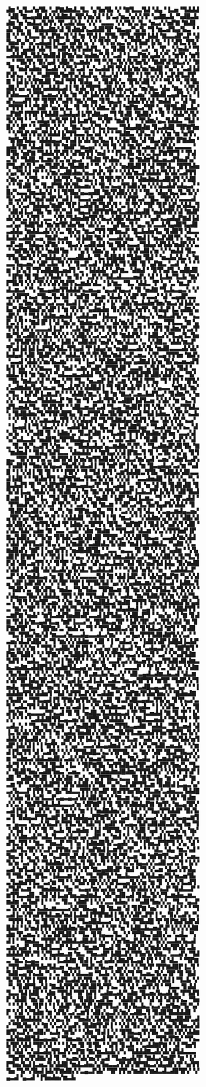 ▟▆▝▄▜▃▞▅▜▙▝▃▛▇▟▆▟▃▜▃▝▄▜▅▜▙▝▞▝▇▜▃▃▜▟▝▟▄▝▐▃▅▝▜▟▟▟▝▟█▝▇▃▄▟▊▟▞▞▟▟▇▟▄▜▛▞▅▞▟▝▐▞▃▞▅▃▚▞▞▞▛▝▄▟▇▃▙▝▚▟█▃▙▟▆▝▅▝▅▟▃▞▙▜▚▝▛▃▟▞▟▃▝▞▞▝▃▃▃▝▞▞▜▞▃▜▃▝▅▃▞▞▅▛▇▝▇▟▊▟▞▜▙▝▄▝▉▟▄▟▇▞▟▝▊▟▆▟▚▃▟▟▉▜▛▝▆▃▄▞▚▞▙▝▜▝▆▃▟▜▄▞▙▃▝▝▉▝▞▝▚▜▃▃▜▞▃▛▇▃▜▝▟▝▆▝▛▟▐▃▜▜▙▝▛▜▄▜▛▛▐▟▟▝▇▃▃▟▛▃▛▝▟▜▅▟▚▞▚▞▃▟▄▟▐▜▃▞▚▟▜▞▄▝▞▝▊▜▚▞▄▃▚▞▜▜▅▛▐▞▙▝▐▝▟▜▃▜▜▞▙▛▇▝▄▟▟▝▟▞▜▝▚▟▛▞▙▜▚▟▟▜▃▝▄▝▊▟█▝▞▟▝▃▞▝▄▝▛▃▝▞▅▟▞▝▜▃▟▟▟▜▃▜▟▞▆▟▉▟▐▛▇▞▅▞▅▟▆▞▚▜▝▃▟▝▐▃▃▛▇▞▄▟▞▞▚▝▆▜▚▝▆▜▄▝▝▜▙▜▚▝▉▞▄▟▝▟█▞▚▃▆▟▞▝▜▝▚▜▃▜▞▞▙▜▅▜▞▝▇▟▛▟▜▟▃▞▞▝▇▝▉▝▅▟▚▟▅▞▜▃▟▞▝▞▜▞▃▟▝▃▚▃▟▟▜▝▛▟▐▞▆▞▅▞▆▟█▝▚▞▚▝▃▟▐▟▛▟▚▃▝▃▚▝▚▟▛▜▙▜▅▜▚▞▟▃▛▃▝▟▃▞▟▝▝▜▛▝▐▝▛▃▚▜▝▃▛▟▜▃▛▛▇▝▐▟▐▞▞▛▇▟▉▝▅▟▝▜▜▝▉▟▄▝▚▝▉▟▜▞▃▝█▜▞▟█▝▞▝▝▜▞▝▚▝▊▜▙▟▉▞▄▞▃▜▟▞▄▟▟▟▃▟▐▝▊▟▞▜▛▜▃▟▊▞▟▞▃▞▄▝▅▞▆▃▝▟▄▝▆▃▝▞▛▟▛▟▅▃▃▞▞▜▜▃▅▃▞▞▙▝▆▝▚▛▐▟▞▞▟▜▚▟▞▃▜▃▅▞▝▟▇▟▊▃▄▟▜▃▚▝▐▟▚▃▃▟▜▝▛▝▉▜▛▞▚▟▜▝▇▞▞▜▅▝▊▜▄▃▙▝▐▟▟▞▛▞▟▝▅▟▟▝▃▝▟▝▆▞▜▜▜▝▝▞▜▟▛▝▅▞▄▜▃▝▊▝▜▝▞▟▆▃▚▛▐▝▆▛▇▃▞▜▛▝▄▝▉▜▙▟▊▃▙▞▃▛▇▛▐▜▜▛▐▜▟▟▊▃▙▟▄▟▐▞▛▟▇▃▄▝▜▝▊▟▊▝█▟▉▞▝▝▊▝▝▟▟▞▚▜▞▜▞▞▜▝▝▃▚▟▄▞▅▜▞▛▐▟▐▃▆▜▄▝▚▜▛▝▆▟▜▝▝▝▛▟▆▞▄▃▜▟▟▃▝▜▟▝▉▞▝▟▛▝▝▃▛▜▚▞▞▝▄▝▇▃▚▃▞▞▜▃▚▃▃▝▜▟▄▟█▟▆▝▊▃▟▟█▝▜▛▇▜▅▝▝▞▜▟▚▜▚▞▛▟▟▟▐▞▜▜▃▃▜▃▚▟▝▞▝▝▜▟▇▃▝▟▚▃▜▝▝▞▆▝▆▝▅▜▚▝▇▜▅▜▟▃▝▟▟▟▄▃▞▜▚▟▐▞▟▞▙▞▙▃▜▝▞▟▅▜▙▝▟▝█▃▞▟▛▛▐▛▇▟▅▝▄▟▞▛▇▝▟▃▟▝▜▝▛▝▇▟▛▝▅▃▄▞▝▞▜▝▊▝▟▝▇▞▛▃▅▃▛▞▛▟▞▃▃▃▃▝▉▜▙▝▅▛▇▝▜▟▟▞▛▟▜▝▟▜▅▜▜▝▅▟▝▝▐▜▃▜▙▝▊▞▃▜▃▛▇▜▛▜▝▝▛▟▃▜▞▝▜▟█▃▜▃▆▞▛▃▚▞▄▃▞▝▜▟▇▝▛▟▅▞▝▝▆▝▇▟▆▜▟▃▅▃▟▜▅▟▚▞▛▜▄▟▚▜▝▃▆▞▜▟▛▟▃▜▙▟▉▟▝▝▚▝▃▞▞▝▅▟█▟▊▜▝▟▝▜▛▟▃▝█▜▜▟▅▞▄▞▜▞▟▝▛▝▝▞▆▞▃▟▉▟▅▞▅▃▛▟▚▝▛▝▝▞▟▞▆▃▛▟▟▟▞▜▞▟▞▃▟▜▜▞▆▞▃▝▞▜▙▝▝▝▐▟▞▜▚▝▆▞▟▃▚▝▊▜▛▞▛▞▝▜▝▟▆▟▆▟▃▟▉▟▜▝▞▟█▞▝▝▊▟▉▝▄▝▊▃▛▜▙▜▚▜▙▃▅▞▞▝▉▃▚▃▄▜▜▟▊▞▅▝▞▞▟▃▟▟▚▟▄▃▞▝▉▞▚▃▃▜▅▃▙▞▟▝▐▝▉▜▙▞▄▃▄▟▉▝▇▞▛▟▉▞▞▟▝▝█▃▝▟▄▞▙▃▜▃▜▞▞▜▞▃▞▟▜▝▅▟▚▟▛▞▚▟▐▝▜▃▃▞▃▟▛▝▉▝▝▝▟▜▛▃▞▝█▃▝▜▛▞▞▃▃▃▟▞▚▝▞▃▞▜▟▟▄▞▆▟▛▝▊▛▐▃▟▟▜▞▜▟▚▜▝▃▜▝▛▞▝▜▛▝▊▛▐▟▚▞▟▟▃▜▝▟▊▟▐▃▞▜▙▝▆▝▛▞▚▟▝▜▄▃▛▟▛▛▇▜▅▜▃▟▉▟▄▟█▝▅▟▟▜▛▞▟▝▇▟▛▟▞▟▞▃▚▜▜▝▃▃▝▞▛▞▜▟▅▟▆▜▛▞▙▃▞▟█▞▟▃▙▞▝▝▄▟▚▃▄▟▄▛▇▟▐▟▃▞▄▞▜▟█▜▟▝▆▞▆▜▛▟▅▜▅▝▟▞▞▃▝▝▄▛▇▃▜▝▄▃▜▞▃▃▙▜▄▟▉▜▄▟▊▃▟▟▄▝▆▟▟▃▟▞▞▞▃▝▉▞▅▝▆▃▞▜▜▝█▜▅▃▛▝█▃▙▟▅▜▄▝▊▟▉▜▝▟▃▃▙▟▞▃▟▟▛▃▄▝▇▟▚▃▅▝▝▟▐▟▇▝▇▞▝▃▃▟▞▟▄▝▆▟▐▝▅▃▛▟▊▜▚▝▅▃▚▃▛▃▅▝▜▟▄▃▚▛▇▞▝▝█▃▞▞▃▟▊▟▟▝▆▝█▟▚▃▃▞▜▟▄▞▟▜▟▞▅▟▛▞▞▃▝▝▆▛▇▞▙▜▞▝▅▟▊▜▅▝▝▝▄▜▝▟▆▞▄▝▛▝▝▝▛▟▚▟▊▞▅▝▞▝▅▟▟▝▉▃▜▜▄▜▅▜▞▝▞▜▟▟▄▞▞▃▃▟█▃▙▝▜▃▜▟█▟▟▝▜▟▆▝█▟▝▝▅▃▙▞▟▃▚▝▆▃▃▜▄▃▅▞▝▟▛▃▙▞▜▝▞▝▊▃▛▃▟▝▐▟▟▜▞▜▝▟▊▝▉▝▄▛▇▃▝▃▟▝▚▝▝▝▆▝▐▞▄▜▝▜▚▟█▟█▃▅▟▜▝▃▝▐▟▟▟▞▝▄▛▇▃▝▟▆▟▝▝▉▜▚▟▜▃▚▟█▟▉▝▐▛▇▝█▝█▃▞▞▙▟▞▝▅▝▊▞▝▃▛▞▞▜▟▃▟▃▃▃▅▟▚▝▟▝▐▃▙▞▜▃▙▝▇▞▛▜▙▜▝▞▞▝▛▞▞▟▚▜▟▜▚▃▆▟▞▟▃▝▐▞▆▃▝▜▃▝▟▟▃▝▛▝▄▝▃▝▆▃▛▝▟▃▆▃▞▝▚▝▆▃▄▟▅▜▜▟▟▟▚▃▅▃▄▝▄▃▟▜▄▃▞▝▉▝▅▟▇▝▜▃▙▃▄▃▚▝▞▃▞▟▛▜▚▃▞▜▙▃▜▃▜▟▝▝▅▛▇▝▜▃▅▝▟▃▙▝▞▟▛▝▛▃▃▞▝▟▝▃▄▟▛▃▃▟▞▝▃▜▅▞▙▃▛▃▞▃▃▜▃▟▐▝▛▃▚▟▚▝▐▞▝▟▉▞▆▃▙▟▅▜▅▞▆▃▞▟▐▟▞▃▙▞▚▛▇▜▅▟▚▞▟▛▐▝▆▝▛▞▛▝▄▟▆▟▅▝▊▞▛▞▙▞▅▜▚▝▊▟▄▛▐▃▚▟▇▞▄▟▛▞▄▝▝▜▟▝▟▟▆▃▅▟▟▝▃▟▟▃▆▝▐▟▃▃▝▝▝▜▝▟▄▃▚▝▅▟▃▟▜▞▃▝▚▃▛▃▚▜▝▝▇▟▐▛▐▝▟▝▆▞▄▝▆▟▅▃▅▝▞▝▟▞▆▞▟▝▃▝▐▃▅▃▝▜▜▃▃▝▇▝▄▜▚▜▝▟▞▞▃▃▃▟▐▃▛▝▝▃▙▜▄▛▐▞▜▝▊▜▝▞▛▝▅▜▝▝▝▟▜▝▊▟▆▞▛▃▞▛▇▞▜▞▃▟▉▞▞▟▃▜▞▞▞▝▞▟█▞▞▃▞▃▞▞▛▝▇▟▟▜▞▝▐▟█▃▞▞▜▃▄▜▃▜▅▝▃▜▜▟▛▟▜▝▉▞▄▝▐▟▊▞▚▟▉▟▟▝▅▟▚▝▆▞▟▃▙▝▃▝▞▟▉▃▝▟▟▞▆▃▛▜▚▟▐▟▐▟▐▃▛▜▙▜▟▃▜▜▄▟▝▛▐▟▄▞▅▝▅▟▉▃▃▟▞▞▙▝▆▟▉▃▃▃▟▞▟▞▙▟▄▟▝▟▉▝█▟▛▃▛▞▚▟▟▃▜▞▚▜▚▜▙▞▆▟▝▃▛▃▅▃▝▞▛▃▄▜▜▜▅▝▇▟▚▝▃▃▟▝▟▟▞▞▅▞▙▃▆▞▝▝▜▝▐▃▞▝▛▟▇▟▜▜▄▞▄▟▇▟▐▞▅▝█▞▄▃▅▃▟▜▙▜▝▟▞▝▞▞▆▃▃▝▉▝▆▟▝▃▆▞▚▟▛▃▛▜▛▟▉▝▃▃▆▝▄▜▟▝▚▃▙▝▉▟▝▃▟▟▃▜▜▝▆▝▆▞▞▝▚▟▃▃▅▃▟▟▟▝▜▞▜▃▛▞▃▟▜▜▟▜▛▟█▞▟▟▚▜▃▝▜▞▝▜▙▝▆▟▃▞▟▝▚▜▅▝▞▜▝▜▃▝▅▃▅▛▐▟▝▃▆▝▞▜▟▝▛▜▄▝▜▝▐▜▝▝█▜▞▞▃▟▆▟▅▜▄▞▅▃▅▝▜▃▟▞▛▞▟▟█▟▐▝▜▝▉▟▚▟▞▛▐▝▝▞▄▃▃▝▆▜▟▝▆▞▞▜▃▝▐▟▚▛▐▃▆▃▛▞▝▝▟▟▉▞▆▃▚▝█▝▆▝▇▃▞▃▅▃▙▟▜▃▞▝▉▟▆▞▚▝▅▞▞▝▟▃▙▃▞▜▟▟▅▃▛▝▇▝▆▝▜▝▃▟▞▜▜▞▃▟█▛▐▟▜▃▅▝▞▟▞▝▆▝▚▃▜▟▜▃▅▟▞▜▃▝▛▟▜▞▛▝▝▟█▃▅▃▛▃▟▝▜▃▄▝▆▟▊▛▐▜▝▞▙▞▝▞▄▞▜▜▟▃▚▝█▟█▟▅▞▜▞▜▜▛▟█▜▄▝▊▃▛▜▛▟▃▜▙▜▛▜▞▃▟▝▜▟▐▟▅▃▝▞▛▞▚▃▙▝▝▞▝▜▝▞▞▃▆▃▟▃▜▜▝▞▞▟▄▟▜▝▜▞▜▟▇▟▄▞▟▟▜▝▟▃▝▟▞▞▛▞▚▃▞▝▐▃▄▟▐▝▜▝▟▃▞▞▝▝▃▟▟▜▟▝▄▝█▃▝▛▐▃▛▟▇▜▄▞▝▜▃▟▚▞▄▜▚▃▝▟▚▞▙▝▝▞▚▟█▝▊▝▐▟▆▞▃▝▉▃▛▟▇▝▝▜▃▟▆▝▛▜▚▛▇▟▆▞▟▜▅▝▃▃▞▟▚▞▚▟▃▃▙▝▅▟▉▜▄▜▛▜▙▟▄▃▛▃▝▞▝▃▚▟▞▃▙▞▝▝▉▟▊▝▛▃▞▃▛▞▝▟▃▝▉▃▜▞▚▃▟▜▝▞▆▃▝▃▝▜▙▟▄▟▄▞▄▃▆▟▇▞▚▜▚▝▝▜▃▟▆▟▛▟▊▜▙▝▇▝▆▟▆▟▝▝▉▟▄▜▟▜▃▃▝▟▅▟▟▞▝▝▇▜▄▞▞▟▐▛▇▃▜▝▊▝▃▜▙▝▚▞▄▝▊▜▄▃▝▜▛▞▛▜▚▞▃▜▟▜▛▟▐▞▅▞▆▜▜▟▊▟▞▞▝▟▃▞▆▞▄▟▝▃▅▞▝▟▆▜▃▟▚▜▚▟▉▜▝▜▅▞▙▜▄▃▞▜▅▜▞▟▃▟▐▝▜▝▆▛▐▛▐▝▅▝▆▝█▃▄▟▄▞▃▞▆▝▚▟▉▝▐▝▞▟▐▝█▝█▝▝▝▐▜▛▞▝▜▝▜▟▝▉▜▝▃▆▜▟▟▉▃▜▜▙▝▜▟█▟▞▟▉▃▃▟▐▟█▝▝▝▉▟▅▜▜▝▅▛▇▜▅▃▜▜▃▜▞▞▅▝▞▞▟▝▝▃▃▟▅▟█▝▐▞▝▞▄▝▚▝█▃▙▟▜▝▉▝▚▞▟▛▇▜▚▟▇▃▄▟▃▞▛▝▜▝▃▟▟▝▃▝▊▝▅▝▟▝█▝▉▟▊▟▉▝▊▜▞▟▐▃▄▝▇▟▞▞▜▝▉▟▊▃▚▝▆▝▇▞▚▜▜▞▚▟▅▛▐▃▙▃▛▛▐▞▙▜▝▟▊▜▙▟▊▃▆▝▐▟▇▝▐▃▝▜▟▝█▝▉▟▝▞▅▝▆▟▊▝▐▟▛▝▇▟▐▃▆▃▝▜▝▝▃▜▛▃▟▟▝▝▛▜▅▟▚▞▚▞▞▃▛▝▛▞▚▝▃▞▚▝█▝▇▃▆▝▝▟▛▃▞▜▃▜▅▜▄▟▜▞▟▟▞▝▊▝▉▟▛▟▃▟▊▞▃▝▚▞▚▝▇▝▜▛▇▃▄▜▄▝▜▝▝▃▞▞▄▜▝▟▃▝▞▃▄▃▆▟▄▃▅▞▄▜▛▞▄▞▆▜▅▝▚▜▝▝▞▟▟▟▊▝▚▜▜▝▐▝▊▝▆▃▞▝▝▞▟▟▆▞▄▜▞▟▝▟█▞▟▟▞▟▉▞▃▝▇▜▜▞▙▟▝▛▐▟▆▞▃▜▛▜▚▝▉▜▃▝▆▛▇▛▐▝▉▟▐▞▚▟▚▜▝▟▉▝▞▟▃▜▟▞▚▟▅▝▇▝▃▃▝▃▟▞▝▟▆▝▇▟▆▝▝▜▜▃▟▝▟▃▆▝▞▃▚▜▜▜▅▛▐▛▇▃▜▟▉▞▝▞▜▞▅▝▉▜▟▞▃▟▞▟▊▟█▝▜▜▛▃▞▞▞▟▊▜▙▃▄▝▃▃▟▞▆▞▟▟▞▟▟▝▟▜▜▃▟▝▊▃▚▝▐▞▆▟▛▞▃▟▉▟▃▜▞▟▆▝▆▟▐▃▙▟▇▟▃▝▚▟▇▝▞▃▆▟▉▟▚▝▇▛▐▝▄▞▆▜▚▝▅▟█▟█▜▙▝▝▃▃▝▄▃▃▝█▝▛▝▞▝▟▝▄▟▆▝▝▞▙▟▊▛▐▛▇▜▝▝▞▝▛▟▐▝▝▞▄▃▝▞▛▛▇▜▞▟▆▃▟▟▞▃▞▜▙▞▞▟▉▞▄▜▞▜▃▜▛▟▝▟▊▃▅▜▜▝▞▝▊▜▛▝▄▃▙▞▝▟▚▃▙▃▙▟▞▜▟▝▉▞▅▟▜▟▐▟▄▝▉▞▆▟█▞▟▟▝▝▃▟█▝▟▞▟▃▟▞▄▜▞▟▃▜▃▟▟▃▟▝▝▝▚▜▟▝▅▜▞▝▅▝▝▃▟▟▟▃▛▃▛▝▟▞▅▟▟▃▄▝▅▝█▝▊▞▞▃▃▃▃▜▟▝▇▝▟▟▐▟▛▃▜▝▟▞▅▜▄▛▇▝▚▞▞▟▄▝▟▛▐▟▛▟▛▞▝▞▚▜▛▝▜▛▐▝▛▜▙▜▟▝▄▞▞▞▄▟▆▃▆▞▞▜▟▃▟▝▐▟▇▃▜▝▜▟▛▞▃▝█▞▟▜▄▝▅▟▃▝▜▞▜▟▃▝▜▛▇▃▅▝█▝▆▞▞▟▞▜▜▟▃▜▞▜▞▞▞▝▞▟▄▃▃▜▙▞▞▟▟▟▄▝█▜▝▞▛▝▜▜▄▟▃▜▚▝▃▟▄▝▆▞▜▟▇▞▛▞▆▝▞▟▞▜▄▃▚▝▊▜▝▞▆▜▛▃▅▞▝▞▆▝▇▞▟▝▅▟█▟▃▞▆▟▇▝▜▜▜▝▆▞▄▜▜▟▆▟▜▞▄▟▃▝▇▞▃▜▛▝▝▞▙▜▝▟▜▞▜▃▜▜▜▟▜▞▜▝▚▟▄▟▅▟▝▃▄▜▝▝▛▝▝▟█▟▜▜▝▃▆▛▇▝▅▟▞▝▆▜▃▟▟▜▅▟▉▟▛▃▃▟▐▟▜▟▅▝▞▟█▃▛▜▝▝▅▞▅▝▐▝▇▝▊▟▇▝▛▟▐▞▆▃▄▟▜▃▄▝▆▛▐▃▃▞▚▝█▜▙▃▄▜▛▝▐▟▚▜▛▃▞▃▜▜▞▟▟▝▇▝▊▛▇▟▜▛▐▃▝▝█▛▇▞▃▝▆▟▞▃▝▜▝▝▛▜▟▟▉▃▞▟▜▝▊▜▟▃▟▝▇▜▝▝▊▟▉▝▜▃▜▜▙▞▆▞▟▝▆▃▃▞▅▃▃▟▄▃▃▟▃▞▆▞▝▝▃▜▄▞▛▜▜▟▉▟▇▜▞▞▃▞▝▃▅▞▟▃▛▟█▞▚▝▜▝▆▞▞▞▟▟▆▃▝▟▊▝▐▝▚▟▃▞▃▝▐▟▉▞▟▛▐▟█▟▐▃▙▛▐▃▚▞▞▞▆▝▝▜▜▞▃▟█▞▚▛▐▜▝▝▃▞▄▞▄▞▟▃▟▝▆▝▃▟▄▃▛▞▄▝▇▛▇▜▝▛▇▞▜▟▊▞▝▞▝▛▇▞▝▃▜▟█▟▜▞▞▝▊▞▞▛▇▞▄▃▞▞▙▃▜▝▃▞▝▞▚▟▜▟▇▜▟▜▝▝▄▟▃▝▜▃▚▟▐▝▇▞▛▞▝▝▆▞▟▝▃▃▛▃▞▞▙▃▅▜▚▃▄▜▜▟▊▟▊▟▆▃▙▃▅▟▇▃▟▟█▜▟▞▄▟▆▜▟▃▄▞▄▜▄▞▙▃▜▝▝▃▃▃▛▝▝▛▐▞▃▝▟▞▅▝▞▟▇▞▙▞▙▟▚▝▟▝▞▃▚▟▃▜▙▝▜▝▊▃▆▃▙▞▅▃▞▞▝▟▊▃▄▟▃▟▆▃▙▃▟▝▟▃▆▞▟▞▜▛▐▟▄▜▛▃▙▝▞▝▄▟▐▞▃▟▐▃▙▝▃▟▃▜▅▃▄▜▛▜▜▝▆▜▛▝▜▟▛▞▞▜▅▟▄▝▛▜▙▟▛▝▅▞▜▝▆▝▞▜▙▝▅▃▛▝▛▜▙▃▅▜▝▝▃▟█▃▄▃▟▜▃▝▄▞▝▝▐▟▟▟▅▜▜▞▟▟▅▜▝▜▟▝▟▜▜▃▛▞▛▃▟▟▆▝▚▝▆▛▇▞▛▟▅▜▅▞▞▝█▟▅▟▇▞▙▟▛▃▝▜▜▃▄▟▐▜▝▛▇▞▆▜▜▞▆▃▚▟▊▝▊▃▛▟█▃▄▟▃▜▜▞▄▝▊▜▚▃▞▃▜▝▃▟▃▜▜▝▟▟▝▟▛▃▚▞▃▟▐▃▝▞▚▞▆▟▆▃▅▝▊▞▄▟▃▝▐▝▞▟▜▃▝▞▃▝█▟▜▞▆▝▄▃▃▃▞▜▚▃▟▝▉▝▊▝▅▟█▃▜▃▙▟▄▃▟▝▛▝▜▃▅▟▟▝▇▝▉▝▛▝▐▞▞▞▝▝▝▝▃▟▟▟▉▜▜▃▄▃▅▞▟▝▛▜▙▞▛▟▟▟▞▝▐▝█▟▃▃▅▟▞▝▜▞▜▜▝▝▛▃▟▃▚▝▝▜▄▝▇▝▛▟▇▝▃▞▅▟█▟▉▝▆▟▆▞▜▜▙▃▄▟▇▝▚▟▟▃▝▜▜▃▅▟▝▟▐▃▜▞▟▞▞▟▛▞▜▝▆▝▄▟▄▜▅▟▊▞▞▟▛▃▝▜▙▜▜▃▆▃▆▟▜▜▅▜▛▜▜▃▜▞▞▟▟▞▟▜▄▟▊▞▚▝▄▝▝▟▛▟▝▛▐▟▃▜▃▜▞▜▛▃▜▃▅▝▚▟▞▝▞▃▝▜▙▜▟▞▅▜▟▛▐▟▞▟▐▝▐▝▇▜▚▝▚▝▄▞▝▃▃▞▟▃▄▟▆▟▝▃▞▟▝▞▚▞▜▟▊▃▅▃▙▝▝▞▆▟▐▜▄▜▜▝▟▝▃▟▜▞▝▞▞▝▛▜▙▟█▃▚▃▚▜▛▜▙▝▃▝▇▞▝▟▛▝█▃▛▜▙▃▞▞▆▝▚▟▆▃▞▟▟▃▅▟▉▞▃▟▞▞▛▞▅▃▅▜▃▃▝▟▄▝▇▞▃▟▄▝▐▃▆▟▟▜▜▟▞▝▞▟▞▜▝▞▝▝▞▜▟▝█▃▙▝▐▃▝▝▉▛▇▜▙▝▅▜▜▟█▃▙▜▛▃▟▜▟▜▚▜▅▞▚▝▜▃▞▝█▟▊▜▅▞▃▟▉▜▅▃▝▃▅▃▝▝▃▝▉▟▅▟▆▟█▟▆▞▜▜▜▟▊▞▝▞▟▝▛▜▚▛▐▟▊▝▚▟▇▞▛▟▊▝▞▟▞▟▇▝▚▞▄▝▚▞▛▜▙▃▚▃▃▝▉▝▉▜▃▜▄▝▆▝▝▃▛▝▇▃▆▝▛▝▚▟▄▞▟▟▛▜▝▟▜▞▟▟▉▞▞▜▙▝▚▞▚▃▛▟▛▜▜▃▆▝▉▟▉▟▐▃▄▃▚▞▃▞▙▃▃▛▐▜▜▝▅▝█▞▜▟▃▃▜▜▚▜▚▟▛▝▉▟▜▜▅▜▙▞▜▃▆▞▃▟▅▃▃▜▟▟█▝▞▟▅▝▊▞▅▜▃▃▛▃▄▃▄▃▞▟▞▟▉▞▙▞▞▝▇▃▆▝▅▞▝▟▟▜▚▞▝▟▞▝▊▟▆▞▞▃▚▝▇▟▜▜▟▃▙▟▃▃▃▞▅▝▟▛▇▛▐▝▊▝█▞▛▟▇▟▄▛▇▝▆▜▚▝▆▃▄▜▛▞▃▟▐▜▟▝▊▃▛▞▚▝▅▝▆▝▞▝▆▝▐▝▅▟▇▟▅▞▄▝▐▟▞▝▞▜▄▞▛▜▟▟▛▝▉▞▙▃▜▝▉▟▄▃▛▜▜▃▆▛▐▟▜▜▟▟▄▃▛▛▇▜▞▞▝▃▟▝▊▟▞▃▃▞▝▟▄▜▚▃▄▃▆▜▃▝▄▃▃▝▄▃▞▞▙▃▛▞▜▜▃▜▞▜▟▞▜▝▄▟▛▝▛▃▄▃▜▟▚▟▉▟▉▃▙▜▄▜▅▝▜▝▞▜▟▝▐▝▞▝▉▝▚▃▙▝▊▃▆▟▅▝▐▟▝▜▛▜▙▝▐▝▞▟█▝▄▟▝▞▃▃▆▞▄▝▆▞▟▝▞▟▆▃▟▞▚▟▃▜▃▃▞▟▄▞▄▞▃▟▛▝▄▝▆▟▝▞▃▝▉▟▄▞▃▟▐▝▆▟▆▝▄▞▃▟▜▃▜▜▝▝▇▃▝▜▅▃▛▝▜▝▅▝▐▟▇▟▉▜▞▃▄▟▞▝▆▝▐▜▅▃▛▜▛▜▝▞▄▝▟▝▃▟▞▜▃▜▛▞▞▃▛▃▛▛▇▞▃▛▐▝▅▛▇▟▐▃▆▜▚▞▛▃▞▝▝▝▟▃▝▟▄▝▆▃▚▟▝▜▅▃▜▝▄▝▄▝▅▝▚▃▛▜▚▟▚▟▞▞▜▝█▟▚▜▞▜▚▃▅▝▇▝▆▛▇▜▚▃▅▜▝▃▅▃▜▞▅▝▃▞▜▞▝▜▟▟▆▟▝▞▜▃▜▝█▞▃▜▝▝▊▞▚▞▃▜▄▃▞▞▃▟▊▃▞▃▜▝▐▞▞▃▟▝▅▜▃▟▝▞▟▞▙▜▙▜▜▜▝▞▛▝▇▃▄▟▉▟▛▝▇▟▝▝▜▝▞▃▅▝▟▃▞▞▛▟▄▜▝▜▙▝▅▝█▜▃▝▐▟▃▃▆▝▞▃▝▜▃▜▛▜▞▝▆▃▙▃▃▞▙▜▟▃▆▞▜▞▅▃▅▜▙▃▜▃▆▟▜▜▃▝▃▞▆▝▜▝▝▞▜▟▚▜▛▞▞▞▟▜▃▃▄▜▞▞▅▝▆▝▊▝▞▃▚▜▃▟▜▞▜▟▚▃▆▝▝▜▅▟▆▟▃▜▅▝▚▃▄▞▆▞▄▞▙▞▄▞▚▜▛▟▟▞▞▞▚▃▛▝▉▟▃▃▛▝▆▜▜▃▃▟▊▃▜▟▝▟▐▃▅▜▅▃▅▟▆▟▃▝▟▞▚▟▉▃▟▝▊▟▃▜▞▞▜▃▆▟▅▃▆▃▆▟▆▝▃▜▅▛▐▝▝▝▃▝▉▃▝▟▆▛▐▝▞▞▃▃▜▟▅▞▝▝▚▟▊▜▅▞▞▃▝▜▃▝▄▃▛▃▜▞▞▜▜▃▚▃▙▃▆▃▃▃▞▟▞▜▙▃▄▝█▝▇▃▆▝▟▝▊▛▇▝▅▞▝▝▐▟▐▞▝▝▝▜▃▟▐▃▚▜▚▟▜▜▟▃▆▞▅▟▐▃▙▟▐▜▜▛▇▟▐▝▊▞▞▟▛▃▛▛▐▝▃▝▊▞▃▟▚▝▚▝▜▜▜▝▅▝▆▝█▝▊▞▆▜▝▟▝▜▃▟█▟▃▃▞▝▚▜▄▝▛▜▙▟█▝▛▝▊▛▇▟▜▟▛▟█▟▟▝▐▞▅▟▐▜▜▝▟▟█▟▅▞▆▟▜▃▙▞▝▞▛▝▅▝▐▟█▃▙▃▅▟▚▛▐▞▞▞▞▟▇▟▆▝▛▃▅▃▚▝▞▃▜▟▜▟▊▞▝▜▃▝▊▜▄▃▃▜▃▝▞▝▛▜▙▃▚▟▊▞▃▝▃▟▃▝▚▟▐▝▝▜▅▟▃▝▜▜▛▟▚▟▇▟▃▟█▟▟▝▞▃▝▞▅▜▅▃▛▟▞▞▞▜▞▞▃▃▙▞▙▃▟▃▆▞▄▟▚▝▜▜▟▜▃▃▛▝▟▃▞▝▆▃▆▞▜▃▟▝▊▃▜▟▛▞▚▞▆▟▞▟▄▜▛▟▞▃▙▟▟▟▟▜▛▞▜▝▞▜▄▟▅▃▆▝▆▃▝▜▅▃▟▛▐▟█▃▛▞▜▜▅▜▞▟▇▃▝▃▃▟▚▝▜▟▃▝▆▃▚▃▄▃▝▝▝▝▐▃▟▟▇▝▉▟▐▝▃▞▄▟▞▟▇▟▜▃▄▛▐▜▝▝▟▝▟▃▝▝▜▛▇▞▜▜▄▟▇▜▜▟▅▜▟▃▅▝▄▃▙▝▜▟▚▞▙▃▅▝▄▞▞▝▞▞▜▞▛▝▛▛▇▟▉▛▐▃▜▝▜▟▊▃▄▜▚▃▙▝▚▝▃▝▇▞▞▟▃▃▅▝▜▃▙▝▞▜▞▞▜▝▜▃▅▃▜▞▃▜▛▝▉▝█▟▜▞▜▞▞▛▐▝█▜▝▝▐▟▜▃▟▟▚▜▜▃▚▝▊▞▝▟▜▟▊▜▞▞▅▟▛▞▟▟▐▝▜▃▙▝▞▝▚▝▊▟▛▜▄▞▟▝▇▃▙▜▜▞▚▜▛▟▉▜▞▜▚▃▝▜▝▟▝▃▆▜▚▜▝▝▜▃▃▝▊▟▟▜▃▃▜▟▐▟█▝▝▟▆▝▜▜▟▝▜▛▐▟▜▝▃▟▆▃▟▞▚▟▆▝█▃▅▞▙▃▟▞▙▝▛▜▟▜▛▝▟▟▉▝▆▞▅▝▟▝▄▝▉▝▄▝▊▟█▞▃▟▜▃▝▝▟▟▉▟▜▝▝▟▝▟▝▟▜▜▚▃▝▜▅▝▝▝▟▝▄▝▊▛▐▝▐▝▟▟▛▝▇▞▙▛▐▟▛▜▜▃▞▝▊▞▙▃▙▃▚▃▞▃▆▜▅▞▜▞▚▞▛▝▞▟▝▞▜▟▆▝▆▝▟▜▞▃▞▃▆▜▝▟▊▞▄▃▛▞▆▞▃▟█▃▜▝▉▟▉▜▙▟▟▟▊▝▝▃▜▜▙▟▟▟▞▝▞▞▄▃▜▞▝▜▅▟▞▞▙▜▟▜▞▝▞▟▞▞▅▞▟▝▃▟▞▜▄▟█▟▛▃▟▞▝▜▙▜▅▝▞▝▇▝▞▃▞▞▄▟▚▝█▟▇▜▚▛▐▝▝▞▟▝▊▞▚▝▚▞▞▝▅▞▙▜▅▃▞▟▇▜▚▃▛▞▚▟▉▞▚▃▙▝▆▜▞▝▝▟▆▝▊▟▐▝▞▝█▜▙▃▄▜▚▜▙▝▚▟▊▞▛▞▟▟▆▃▙▜▅▟▉▜▟▃▄▃▅▞▝▜▅▃▅▞▞▞▜▃▟▝▛▝▄▞▟▜▅▞▄▞▃▝▜▜▞▛▇▞▝▜▚▃▙▜▛▞▟▟▝▜▛▞▟▝▝▝▐▞▅▝▉▝▊▜▙▝▝▟▜▝▊▃▙▝▝▃▟▟▇▛▇▝▝▟▝▜▅▜▟▝▟▟▝▃▚▟▃▟▄▜▜▃▛▞▃▛▇▝▇▞▆▃▙▟▞▞▚▝▜▟▟▟▇▃▟▞▟▞▟▜▟▃▃▃▝▜▅▜▚▞▛▟▇▞▟▝▊▝▚▃▅▞▟▞▅▞▛▃▟▝▜▃▅▃▟▞▛▝▇▟▃▞▆▟▛▝▆▝▐▞▛▜▅▞▙▟▐▃▅▃▜▞▟▟█▝▆▟▃▟▅▞▄▜▅▃▃▞▛▟▚▜▛▜▙▃▞▟▄▟▛▞▛▝▅▜▜▜▅▝▜▞▚▜▙▟▐▟▞▛▇▟▉▞▞▃▄▃▛▟▞▝▜▛▐▜▚▞▆▟▛▞▆▟▃▟▃▟▉▜▛▞▝▞▄▃▟▝▄▃▟▝▐▜▅▟▅▞▆▃▙
